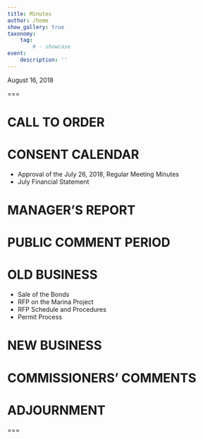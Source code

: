 ```yaml
---
title: Minutes
author: /home
show_gallery: true
taxonomy:
    tag:
        # - showcase
event:
    description: ''
---
```


August 16, 2018

===

# CALL TO ORDER

# CONSENT CALENDAR

 - Approval of the July 26, 2018, Regular Meeting Minutes
 - July Financial Statement

# MANAGER’S REPORT

# PUBLIC COMMENT PERIOD

# OLD BUSINESS

- Sale of the Bonds
- RFP on the Marina Project
- RFP Schedule and Procedures
- Permit Process

# NEW BUSINESS

# COMMISSIONERS’ COMMENTS

# ADJOURNMENT

===
